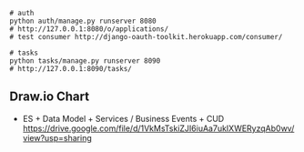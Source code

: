 
```shell
# auth
python auth/manage.py runserver 8080
# http://127.0.0.1:8080/o/applications/
# test consumer http://django-oauth-toolkit.herokuapp.com/consumer/

# tasks
python tasks/manage.py runserver 8090
# http://127.0.0.1:8090/tasks/
```

## Draw.io Chart
- ES + Data Model + Services / Business Events + CUD  https://drive.google.com/file/d/1VkMsTskiZJI6iuAa7ukIXWERyzqAb0wv/view?usp=sharing

